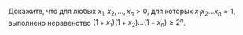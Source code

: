 Докажите, что для любых  $x_1 ,x_2 , \ldots ,x_n  > 0$, для которых  $x_1 x_2 \ldots x_n  = 1$, выполнено неравенство  $(1 + x_1 )(1 + x_2 ) \ldots (1 + x_n ) \geq 2^n$.